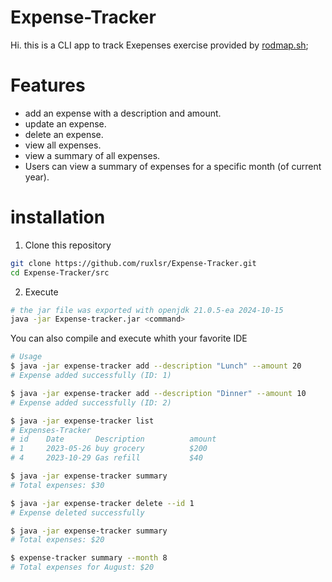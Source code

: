 # Expense-Tracker

Hi. this is a CLI app to track Exepenses exercise provided by [rodmap.sh](https://roadmap.sh/projects/expense-tracker);

# Features

- add an expense with a description and amount.
- update an expense.
- delete an expense.
- view all expenses.
- view a summary of all expenses.
- Users can view a summary of expenses for a specific month (of current year).

# installation

1. Clone this repository

```bash
git clone https://github.com/ruxlsr/Expense-Tracker.git
cd Expense-Tracker/src
```

2. Execute

```bash
# the jar file was exported with openjdk 21.0.5-ea 2024-10-15
java -jar Expense-tracker.jar <command>
```

You can also compile and execute whith your favorite IDE

```bash
# Usage
$ java -jar expense-tracker add --description "Lunch" --amount 20
# Expense added successfully (ID: 1)

$ java -jar expense-tracker add --description "Dinner" --amount 10
# Expense added successfully (ID: 2)

$ java -jar expense-tracker list
# Expenses-Tracker
# id    Date       Description          amount
# 1     2023-05-26 buy grocery          $200
# 4     2023-10-29 Gas refill           $40

$ java -jar expense-tracker summary
# Total expenses: $30

$ java -jar expense-tracker delete --id 1
# Expense deleted successfully

$ java -jar expense-tracker summary
# Total expenses: $20

$ expense-tracker summary --month 8
# Total expenses for August: $20
```
